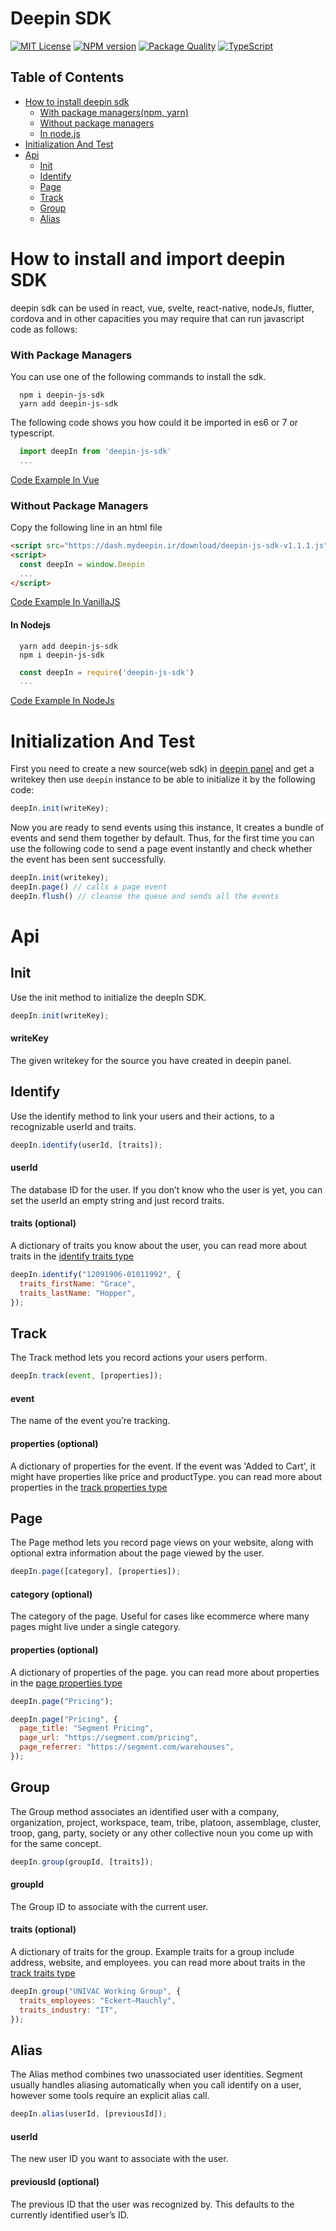 # Deepin SDK

[![MIT License][license-image]][license-url]
[![NPM version][npm-version-image]][npm-url]
[![Package Quality][packagequality-image]][packagequality-url]
[![TypeScript][typescript-image]](https://typescriptlang.org)

## Table of Contents

- [How to install deepin sdk](#how-to-install-and-import-deepin-sdk)
  - [With package managers(npm, yarn)](#with-package-managers)
  - [Without package managers](#without-package-managers)
  - [In node.js](#in-nodejs)
- [Initialization And Test](#initialization-and-test)
- [Api](#api)
  - [Init](#init)
  - [Identify](#identify)
  - [Page](#page)
  - [Track](#track)
  - [Group](#group)
  - [Alias](#alias)

# How to install and import deepin SDK

deepin sdk can be used in react, vue, svelte, react-native, nodeJs, flutter, cordova and in other capacities you may require that can run javascript code as follows:

### With Package Managers

You can use one of the following commands to install the sdk.

```shell
  npm i deepin-js-sdk
  yarn add deepin-js-sdk
```

The following code shows you how could it be imported in es6 or 7 or typescript.

```js
  import deepIn from 'deepin-js-sdk'
  ...
```

[Code Example In Vue](https://github.com/mydeepinir/SDK/blob/main/demos/es-demo/src/App.vue)

### Without Package Managers

Copy the following line in an html file

```html
<script src="https://dash.mydeepin.ir/download/deepin-js-sdk-v1.1.1.js"></script>
<script>
  const deepIn = window.Deepin
  ...
</script>
```

[Code Example In VanillaJS](https://github.com/mydeepinir/SDK/blob/main/demos/umd-demo/index.html)

#### In Nodejs

```shell
  yarn add deepin-js-sdk
  npm i deepin-js-sdk
```

```js
  const deepIn = require('deepin-js-sdk')
  ...
```

[Code Example In NodeJs](https://github.com/mydeepinir/SDK/blob/main/demos/cjs-demo/index.ts)

# Initialization And Test

First you need to create a new source(web sdk) in [deepin panel](https://dash.mydeepin.ir) and get a writekey then use `deepin` instance to be able to initialize it by the following code:

```js
deepIn.init(writeKey);
```
Now you are ready to send events using this instance,
It creates a bundle of events and send them together by default. Thus, for the first time you can use the following code to send a page event instantly and check whether the event has been sent successfully.

```js
deepIn.init(writekey);
deepIn.page() // calls a page event
deepIn.flush() // cleanse the queue and sends all the events
```

# Api

## Init

Use the init method to initialize the deepIn SDK.

```js
deepIn.init(writeKey);
```

#### writeKey

The given writekey for the source you have created in deepin panel.

## Identify

Use the identify method to link your users and their actions, to a recognizable userId and traits.

```js
deepIn.identify(userId, [traits]);
```

#### userId

The database ID for the user. If you don’t know who the user is yet, you can set the userId an empty string and just record traits.

#### traits (optional)

A dictionary of traits you know about the user, you can read more about traits in the [identify traits type](/src/types/identify.ts)

```js
deepIn.identify("12091906-01011992", {
  traits_firstName: "Grace",
  traits_lastName: "Hopper",
});
```

## Track

The Track method lets you record actions your users perform.

```js
deepIn.track(event, [properties]);
```

#### event

The name of the event you’re tracking.

#### properties (optional)

A dictionary of properties for the event. If the event was 'Added to Cart', it might have properties like price and productType. you can read more about properties in the [track properties type](/src/types/track.ts)

## Page

The Page method lets you record page views on your website, along with optional extra information about the page viewed by the user.

```js
deepIn.page([category], [properties]);
```

#### category (optional)

The category of the page. Useful for cases like ecommerce where many pages might live under a single category.

#### properties (optional)

A dictionary of properties of the page. you can read more about properties in the [page properties type](/src/types/page.ts)

```js
deepIn.page("Pricing");
```

```js
deepIn.page("Pricing", {
  page_title: "Segment Pricing",
  page_url: "https://segment.com/pricing",
  page_referrer: "https://segment.com/warehouses",
});
```

## Group

The Group method associates an identified user with a company, organization, project, workspace, team, tribe, platoon, assemblage, cluster, troop, gang, party, society or any other collective noun you come up with for the same concept.

```js
deepIn.group(groupId, [traits]);
```

#### groupId

The Group ID to associate with the current user.

#### traits (optional)

A dictionary of traits for the group. Example traits for a group include address, website, and employees. you can read more about traits in the [track traits type](/src/types/group.ts)

```js
deepIn.group("UNIVAC Working Group", {
  traits_employees: "Eckert–Mauchly",
  traits_industry: "IT",
});
```

## Alias

The Alias method combines two unassociated user identities. Segment usually handles aliasing automatically when you call identify on a user, however some tools require an explicit alias call.

```js
deepIn.alias(userId, [previousId]);
```

#### userId

The new user ID you want to associate with the user.

#### previousId (optional)

The previous ID that the user was recognized by. This defaults to the currently identified user’s ID.

[license-image]: http://img.shields.io/badge/license-MIT-blue.svg?style=flat
[license-url]: LICENSE
[npm-url]: https://npmjs.com/package/deepin-js-sdk
[typescript-image]: http://badgen.net/badge/icon/typescript?icon=typescript&label
[npm-version-image]: http://img.shields.io/npm/v/deepin-js-sdk.svg?style=flat
[packagequality-image]: http://npm.packagequality.com/shield/deepin-js-sdk.svg
[packagequality-url]: http://packagequality.com/#?package=deepin-js-sdk
